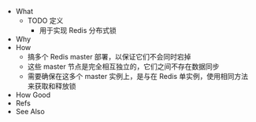 - What
	- TODO 定义
		- 用于实现 Redis 分布式锁
- Why
- How
	- 搞多个 Redis master 部署，以保证它们不会同时宕掉
	- 这些 master 节点是完全相互独立的，它们之间不存在数据同步
	- 需要确保在这多个 master 实例上，是与在 Redis 单实例，使用相同方法来获取和释放锁
- How Good
- Refs
- See Also